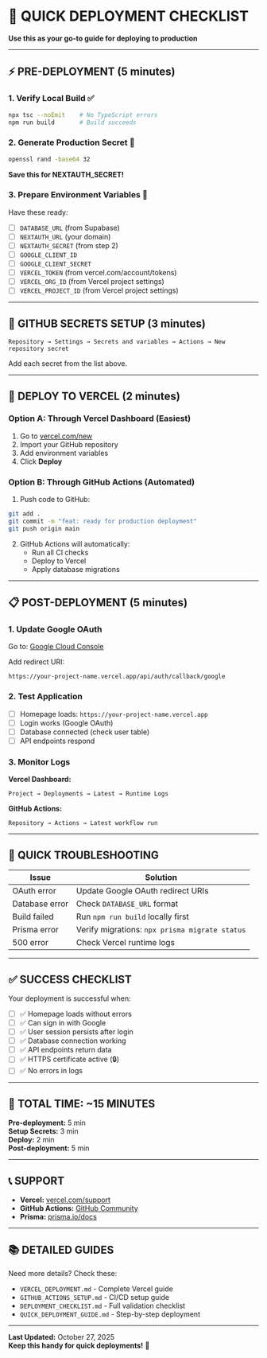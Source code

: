 # 🚀 QUICK DEPLOYMENT CHECKLIST

**Use this as your go-to guide for deploying to production**

---

## ⚡ PRE-DEPLOYMENT (5 minutes)

### 1. Verify Local Build ✅

```bash
npx tsc --noEmit    # No TypeScript errors
npm run build       # Build succeeds
```

### 2. Generate Production Secret 🔐

```bash
openssl rand -base64 32
```

**Save this for NEXTAUTH_SECRET!**

### 3. Prepare Environment Variables 📝

Have these ready:

- [ ] `DATABASE_URL` (from Supabase)
- [ ] `NEXTAUTH_URL` (your domain)
- [ ] `NEXTAUTH_SECRET` (from step 2)
- [ ] `GOOGLE_CLIENT_ID`
- [ ] `GOOGLE_CLIENT_SECRET`
- [ ] `VERCEL_TOKEN` (from vercel.com/account/tokens)
- [ ] `VERCEL_ORG_ID` (from Vercel project settings)
- [ ] `VERCEL_PROJECT_ID` (from Vercel project settings)

---

## 🔐 GITHUB SECRETS SETUP (3 minutes)

```
Repository → Settings → Secrets and variables → Actions → New repository secret
```

Add each secret from the list above.

---

## 🚀 DEPLOY TO VERCEL (2 minutes)

### Option A: Through Vercel Dashboard (Easiest)

1. Go to [vercel.com/new](https://vercel.com/new)
2. Import your GitHub repository
3. Add environment variables
4. Click **Deploy**

### Option B: Through GitHub Actions (Automated)

1. Push code to GitHub:

```bash
git add .
git commit -m "feat: ready for production deployment"
git push origin main
```

2. GitHub Actions will automatically:
   - Run all CI checks
   - Deploy to Vercel
   - Apply database migrations

---

## 📋 POST-DEPLOYMENT (5 minutes)

### 1. Update Google OAuth

Go to: [Google Cloud Console](https://console.cloud.google.com/apis/credentials)

Add redirect URI:

```
https://your-project-name.vercel.app/api/auth/callback/google
```

### 2. Test Application

- [ ] Homepage loads: `https://your-project-name.vercel.app`
- [ ] Login works (Google OAuth)
- [ ] Database connected (check user table)
- [ ] API endpoints respond

### 3. Monitor Logs

**Vercel Dashboard:**

```
Project → Deployments → Latest → Runtime Logs
```

**GitHub Actions:**

```
Repository → Actions → Latest workflow run
```

---

## 🐛 QUICK TROUBLESHOOTING

| Issue          | Solution                                       |
| -------------- | ---------------------------------------------- |
| OAuth error    | Update Google OAuth redirect URIs              |
| Database error | Check `DATABASE_URL` format                    |
| Build failed   | Run `npm run build` locally first              |
| Prisma error   | Verify migrations: `npx prisma migrate status` |
| 500 error      | Check Vercel runtime logs                      |

---

## ✅ SUCCESS CHECKLIST

Your deployment is successful when:

- [ ] ✅ Homepage loads without errors
- [ ] ✅ Can sign in with Google
- [ ] ✅ User session persists after login
- [ ] ✅ Database connection working
- [ ] ✅ API endpoints return data
- [ ] ✅ HTTPS certificate active (🔒)
- [ ] ✅ No errors in logs

---

## 🎯 TOTAL TIME: ~15 MINUTES

**Pre-deployment:** 5 min  
**Setup Secrets:** 3 min  
**Deploy:** 2 min  
**Post-deployment:** 5 min

---

## 📞 SUPPORT

- **Vercel:** [vercel.com/support](https://vercel.com/support)
- **GitHub Actions:** [GitHub Community](https://github.com/community)
- **Prisma:** [prisma.io/docs](https://www.prisma.io/docs)

---

## 📚 DETAILED GUIDES

Need more details? Check these:

- `VERCEL_DEPLOYMENT.md` - Complete Vercel guide
- `GITHUB_ACTIONS_SETUP.md` - CI/CD setup guide
- `DEPLOYMENT_CHECKLIST.md` - Full validation checklist
- `QUICK_DEPLOYMENT_GUIDE.md` - Step-by-step deployment

---

**Last Updated:** October 27, 2025  
**Keep this handy for quick deployments!** 🚀
